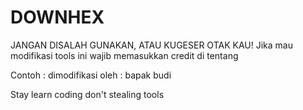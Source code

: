 # DOWNHEX
JANGAN DISALAH GUNAKAN, ATAU KUGESER OTAK KAU!
Jika mau modifikasi tools ini wajib memasukkan credit di tentang

Contoh : dimodifikasi oleh : bapak budi

Stay learn coding don't stealing tools
